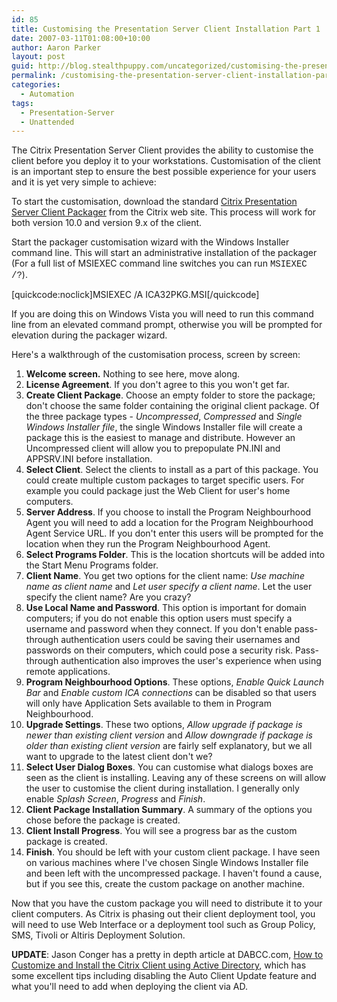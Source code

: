 ```yaml
---
id: 85
title: Customising the Presentation Server Client Installation Part 1
date: 2007-03-11T01:08:00+10:00
author: Aaron Parker
layout: post
guid: http://blog.stealthpuppy.com/uncategorized/customising-the-presentation-server-client-installation-part-1
permalink: /customising-the-presentation-server-client-installation-part-1/
categories:
  - Automation
tags:
  - Presentation-Server
  - Unattended
---
```

The Citrix Presentation Server Client provides the ability to customise the client before you deploy it to your workstations. Customisation of the client is an important step to ensure the best possible experience for your users and it is yet very simple to achieve:

To start the customisation, download the standard [Citrix Presentation Server Client Packager](http://www.citrix.com/English/SS/downloads/details.asp?dID=2755&downloadID=683986&pID=186) from the Citrix web site. This process will work for both version 10.0 and version 9.x of the client.

Start the packager customisation wizard with the Windows Installer command line. This will start an administrative installation of the packager (For a full list of MSIEXEC command line switches you can run <font face="courier new,courier">MSIEXEC /?</font>).

<p class="console">
  [quickcode:noclick]MSIEXEC /A ICA32PKG.MSI[/quickcode]
</p>

If you are doing this on Windows Vista you will need to run this command line from an elevated command prompt, otherwise you will be prompted for elevation during the packager wizard.

Here's a walkthrough of the customisation process, screen by screen:

  1. **Welcome screen.** Nothing to see here, move along.
  2. **License Agreement**. If you don't agree to this you won't get far.
  3. **Create Client Package**. Choose an empty folder to store the package; don't choose the same folder containing the original client package. Of the three package types - _Uncompressed_, _Compressed_ and _Single Windows Installer file_, the single Windows Installer file will create a package this is the easiest to manage and distribute. However an Uncompressed client will allow you to prepopulate PN.INI and APPSRV.INI before installation.
  4. **Select Client**. Select the clients to install as a part of this package. You could create multiple custom packages to target specific users. For example you could package just the Web Client for user's home computers.
  5. **Server Address**. If you choose to install the Program Neighbourhood Agent you will need to add a location for the Program Neighbourhood Agent Service URL. If you don't enter this users will be prompted for the location when they run the Program Neighbourhood Agent.
  6. **Select Programs Folder**. This is the location shortcuts will be added into the Start Menu Programs folder.
  7. **Client Name**. You get two options for the client name: _Use machine name as client name_ and _Let user specify a client name_. Let the user specify the client name? Are you crazy?
  8. **Use Local Name and Password**. This option is important for domain computers; if you do not enable this option users must specify a username and password when they connect. If you don't enable pass-through authentication users could be saving their usernames and passwords on their computers, which could pose a security risk. Pass-through authentication also improves the user's experience when using remote applications.
  9. **Program Neighbourhood Options**. These options, _Enable Quick Launch Bar_ and _Enable custom ICA connections_ can be disabled so that users will only have Application Sets available to them in Program Neighbourhood.
 10. **Upgrade Settings**. These two options, _Allow upgrade if package is newer than existing client version_ and _Allow downgrade if package is older than existing client version_ are fairly self explanatory, but we all want to upgrade to the latest client don't we?
 11. **Select User Dialog Boxes**. You can customise what dialogs boxes are seen as the client is installing. Leaving any of these screens on will allow the user to customise the client during installation. I generally only enable _Splash_ _Screen_, _Progress_ and _Finish_.
 12. **Client Package Installation Summary**. A summary of the options you chose before the package is created.
 13. **Client Install Progress**. You will see a progress bar as the custom package is created.
 14. **Finish**. You should be left with your custom client package. I have seen on various machines where I've chosen Single Windows Installer file and been left with the uncompressed package. I haven't found a cause, but if you see this, create the custom package on another machine.

Now that you have the custom package you will need to distribute it to your client computers. As Citrix is phasing out their client deployment tool, you will need to use Web Interface or a deployment tool such as Group Policy, SMS, Tivoli or Altiris Deployment Solution.

**UPDATE**: Jason Conger has a pretty in depth article at DABCC.com, [How to Customize and Install the Citrix Client using Active Directory](http://www.jasonconger.com/ShowPost.aspx?strID=87a0885c-a0f1-4b85-b28f-a25813ed8119), which has some excellent tips including disabling the Auto Client Update feature and what you'll need to add when deploying the client via AD.